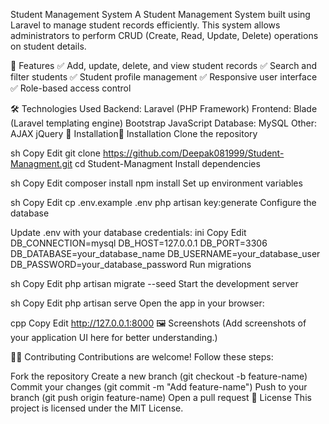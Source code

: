 Student Management System
A Student Management System built using Laravel to manage student records efficiently. This system allows administrators to perform CRUD (Create, Read, Update, Delete) operations on student details.

🚀 Features
✅ Add, update, delete, and view student records
✅ Search and filter students
✅ Student profile management
✅ Responsive user interface
✅ Role-based access control

🛠️ Technologies Used
Backend:
Laravel (PHP Framework)
Frontend:
Blade (Laravel templating engine)
Bootstrap
JavaScript
Database:
MySQL
Other:
AJAX
jQuery
🎯 Installation🎯 Installation
Clone the repository

sh
Copy
Edit
git clone https://github.com/Deepak081999/Student-Managment.git
cd Student-Managment
Install dependencies

sh
Copy
Edit
composer install
npm install
Set up environment variables

sh
Copy
Edit
cp .env.example .env
php artisan key:generate
Configure the database

Update .env with your database credentials:
ini
Copy
Edit
DB_CONNECTION=mysql
DB_HOST=127.0.0.1
DB_PORT=3306
DB_DATABASE=your_database_name
DB_USERNAME=your_database_user
DB_PASSWORD=your_database_password
Run migrations

sh
Copy
Edit
php artisan migrate --seed
Start the development server

sh
Copy
Edit
php artisan serve
Open the app in your browser:

cpp
Copy
Edit
http://127.0.0.1:8000
🖼️ Screenshots
(Add screenshots of your application UI here for better understanding.)

👨‍💻 Contributing
Contributions are welcome! Follow these steps:

Fork the repository
Create a new branch (git checkout -b feature-name)
Commit your changes (git commit -m "Add feature-name")
Push to your branch (git push origin feature-name)
Open a pull request
📜 License
This project is licensed under the MIT License.
